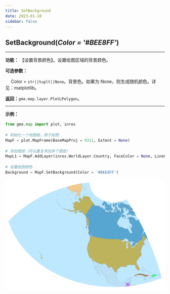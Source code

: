 ```yaml
---
title: SetBackground
date: 2023-01-10
sidebar: false
---
```


## **SetBackground**(*Color = '#BEE8FF'*)<Badge text="1.1.2 +"/> 

---

**功能：** 【设置背景颜色】。设置绘图区域的背景颜色。

**可选参数：**

&emsp; Color = `str||tuplt||None`。背景色。如果为 None，则生成随机颜色。详见：matplotlib。

**返回：**`gma.map.layer.PlotLPolygon`。

---

**示例：**
```python
from gma.map import plot, inres

# 初始化一个地图框，用于绘图
MapF = plot.MapFrame(BaseMapProj = 9311, Extent = None)

# 添加图层（可以重复添加多个图层）
MapL1 = MapF.AddLayer(inres.WorldLayer.Country, FaceColor = None, LineColor = 'gray', LineWidth = 0.1)

# 设置底图颜色
Background = MapF.SetBackground(Color = '#BEE8FF')
```
![](/map/SetBackground.png)

